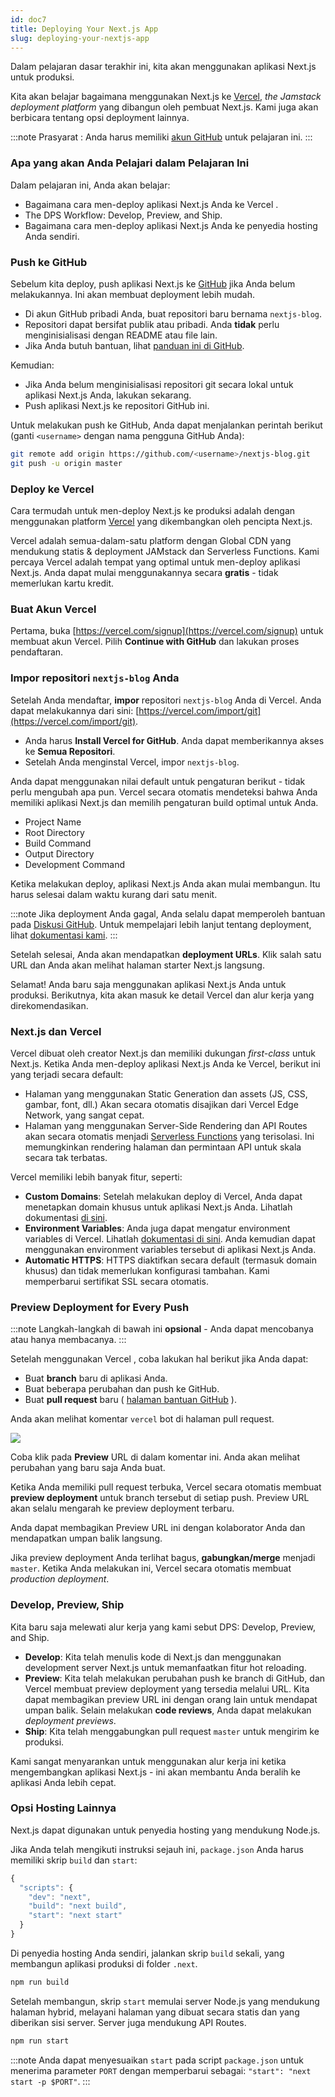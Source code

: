 ```yaml
---
id: doc7
title: Deploying Your Next.js App
slug: deploying-your-nextjs-app
---
```


Dalam pelajaran dasar terakhir ini, kita akan menggunakan aplikasi Next.js untuk produksi.

Kita akan belajar bagaimana menggunakan Next.js ke [Vercel](https://vercel.com/), _the Jamstack deployment platform_ yang dibangun oleh pembuat Next.js. Kami juga akan berbicara tentang opsi deployment lainnya.

:::note
Prasyarat : Anda harus memiliki [akun GitHub](https://github.com/) untuk pelajaran ini.
:::

### Apa yang akan Anda Pelajari dalam Pelajaran Ini

Dalam pelajaran ini, Anda akan belajar:

- Bagaimana cara men-deploy aplikasi Next.js Anda ke Vercel .
- The DPS Workflow: Develop, Preview, and Ship.
- Bagaimana cara men-deploy aplikasi Next.js Anda ke penyedia hosting Anda sendiri.

### Push ke GitHub

Sebelum kita deploy, push aplikasi Next.js ke [GitHub](https://github.com/vercel/next.js) jika Anda belum melakukannya. Ini akan membuat deployment lebih mudah.

- Di akun GitHub pribadi Anda, buat repositori baru bernama `nextjs-blog`.
- Repositori dapat bersifat publik atau pribadi. Anda **tidak** perlu menginisialisasi dengan README atau file lain.
- Jika Anda butuh bantuan, lihat [panduan ini di GitHub](https://help.github.com/en/github/getting-started-with-github/create-a-repo).

Kemudian:

- Jika Anda belum menginisialisasi repositori git secara lokal untuk aplikasi Next.js Anda, lakukan sekarang.
- Push aplikasi Next.js ke repositori GitHub ini.

Untuk melakukan push ke GitHub, Anda dapat menjalankan perintah berikut (ganti `<username>` dengan nama pengguna GitHub Anda):

```bash
git remote add origin https://github.com/<username>/nextjs-blog.git
git push -u origin master
```

### Deploy ke Vercel

Cara termudah untuk men-deploy Next.js ke produksi adalah dengan menggunakan platform [Vercel](https://vercel.com/) yang dikembangkan oleh pencipta Next.js.

Vercel adalah semua-dalam-satu platform dengan Global CDN yang mendukung statis & deployment JAMstack dan Serverless Functions. Kami percaya Vercel adalah tempat yang optimal untuk men-deploy aplikasi Next.js. Anda dapat mulai menggunakannya secara **gratis** - tidak memerlukan kartu kredit.

### Buat Akun Vercel

Pertama, buka [https://vercel.com/signup](https://vercel.com/signup) untuk membuat akun Vercel. Pilih **Continue with GitHub** dan lakukan proses pendaftaran.

### Impor repositori `nextjs-blog` Anda

Setelah Anda mendaftar, **impor** repositori `nextjs-blog` Anda di Vercel. Anda dapat melakukannya dari sini: [https://vercel.com/import/git](https://vercel.com/import/git).

- Anda harus **Install Vercel for GitHub**. Anda dapat memberikannya akses ke **Semua Repositori**.
- Setelah Anda menginstal Vercel, impor `nextjs-blog`.

Anda dapat menggunakan nilai default untuk pengaturan berikut - tidak perlu mengubah apa pun. Vercel secara otomatis mendeteksi bahwa Anda memiliki aplikasi Next.js dan memilih pengaturan build optimal untuk Anda.

- Project Name
- Root Directory
- Build Command
- Output Directory
- Development Command

Ketika melakukan deploy, aplikasi Next.js Anda akan mulai membangun. Itu harus selesai dalam waktu kurang dari satu menit.

:::note
Jika deployment Anda gagal, Anda selalu dapat memperoleh bantuan pada [Diskusi GitHub](https://github.com/vercel/next.js/discussions). Untuk mempelajari lebih lanjut tentang deployment, lihat [dokumentasi kami](https://nextjs.org/docs/deployment).
:::

Setelah selesai, Anda akan mendapatkan **deployment URLs**. Klik salah satu URL dan Anda akan melihat halaman starter Next.js langsung.

Selamat! Anda baru saja menggunakan aplikasi Next.js Anda untuk produksi. Berikutnya, kita akan masuk ke detail Vercel dan alur kerja yang direkomendasikan.

### Next.js dan Vercel

Vercel dibuat oleh creator Next.js dan memiliki dukungan _first-class_ untuk Next.js. Ketika Anda men-deploy aplikasi Next.js Anda ke Vercel, berikut ini yang terjadi secara default:

- Halaman yang menggunakan Static Generation dan assets (JS, CSS, gambar, font, dll.) Akan secara otomatis disajikan dari Vercel Edge Network, yang sangat cepat.
- Halaman yang menggunakan Server-Side Rendering dan API Routes akan secara otomatis menjadi [Serverless Functions](https://vercel.com/docs/v2/serverless-functions/introduction) yang terisolasi. Ini memungkinkan rendering halaman dan permintaan API untuk skala secara tak terbatas.

Vercel memiliki lebih banyak fitur, seperti:

- **Custom Domains**: Setelah melakukan deploy di Vercel, Anda dapat menetapkan domain khusus untuk aplikasi Next.js Anda. Lihatlah dokumentasi [di sini](https://vercel.com/docs/v2/custom-domains).
- **Environment Variables**: Anda juga dapat mengatur environment variables di Vercel. Lihatlah [dokumentasi di sini](https://vercel.com/docs/v2/build-step#environment-variables). Anda kemudian dapat menggunakan environment variables tersebut di aplikasi Next.js Anda.
- **Automatic HTTPS**: HTTPS diaktifkan secara default (termasuk domain khusus) dan tidak memerlukan konfigurasi tambahan. Kami memperbarui sertifikat SSL secara otomatis.

### Preview Deployment for Every Push

:::note
Langkah-langkah di bawah ini **opsional** - Anda dapat mencobanya atau hanya membacanya.
:::

Setelah menggunakan Vercel , coba lakukan hal berikut jika Anda dapat:

- Buat **branch** baru di aplikasi Anda.
- Buat beberapa perubahan dan push ke GitHub.
- Buat **pull request** baru ( [halaman bantuan GitHub](https://help.github.com/en/github/collaborating-with-issues-and-pull-requests/creating-a-pull-request) ).

Anda akan melihat komentar `vercel` bot di halaman pull request.

![](https://nextjs.org/static/images/learn/deploying-nextjs-app/vercel-bot.png)

Coba klik pada **Preview** URL di dalam komentar ini. Anda akan melihat perubahan yang baru saja Anda buat.

Ketika Anda memiliki pull request terbuka, Vercel secara otomatis membuat **preview deployment** untuk branch tersebut di setiap push. Preview URL akan selalu mengarah ke preview deployment terbaru.

Anda dapat membagikan Preview URL ini dengan kolaborator Anda dan mendapatkan umpan balik langsung.

Jika preview deployment Anda terlihat bagus, **gabungkan/merge** menjadi `master`. Ketika Anda melakukan ini, Vercel secara otomatis membuat *production deployment*.

### Develop, Preview, Ship

Kita baru saja melewati alur kerja yang kami sebut DPS: Develop, Preview, and Ship.

- **Develop**: Kita telah menulis kode di Next.js dan menggunakan development server Next.js untuk memanfaatkan fitur hot reloading.
- **Preview**: Kita telah melakukan perubahan push ke branch di GitHub, dan Vercel membuat preview deployment yang tersedia melalui URL. Kita dapat membagikan preview URL ini dengan orang lain untuk mendapat umpan balik. Selain melakukan **code reviews**, Anda dapat melakukan *deployment previews*.
- **Ship**: Kita telah menggabungkan pull request `master` untuk mengirim ke produksi.

Kami sangat menyarankan untuk menggunakan alur kerja ini ketika mengembangkan aplikasi Next.js - ini akan membantu Anda beralih ke aplikasi Anda lebih cepat.

### Opsi Hosting Lainnya

Next.js dapat digunakan untuk penyedia hosting yang mendukung Node.js.

Jika Anda telah mengikuti instruksi sejauh ini, `package.json` Anda harus memiliki skrip `build` dan `start`:

```javascript
{
  "scripts": {
    "dev": "next",
    "build": "next build",
    "start": "next start"
  }
}
```

Di penyedia hosting Anda sendiri, jalankan skrip `build` sekali, yang membangun aplikasi produksi di folder `.next`.

```bash
npm run build
```

Setelah membangun, skrip `start` memulai server Node.js yang mendukung halaman hybrid, melayani halaman yang dibuat secara statis dan yang diberikan sisi server. Server juga mendukung API Routes.

```bash
npm run start
```

:::note
Anda dapat menyesuaikan `start` pada script `package.json` untuk menerima parameter `PORT` dengan memperbarui sebagai: `"start": "next start -p $PORT"`.
:::